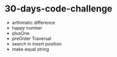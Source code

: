 # 30-days-code-challenge

- arthimatic difference 
- happy number
- plusOne
- preOrder Traversal
- search in insert position
- make equal string